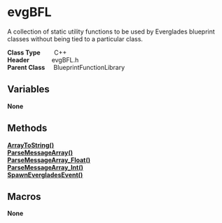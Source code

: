 # evgBFL
A collection of static utility functions to be used by Everglades blueprint classes 
without being tied to a particular class.  

**Class Type**&nbsp; &nbsp; &nbsp; &nbsp; C++  
**Header** &nbsp; &nbsp; &nbsp; &nbsp; &nbsp; &nbsp; evgBFL.h  
**Parent Class** &nbsp; &nbsp; BlueprintFunctionLibrary  

## Variables
**None**

## Methods
[**ArrayToString()**](../../Methods/ClientMethods/ArrayToString().md)  
[**ParseMessageArray()**](../../Methods/ClientMethods/ParseMessageArray().md)  
[**ParseMessageArray_Float()**](../../Methods/ClientMethods/ParseMessageArray_Float().md)  
[**ParseMessageArray_Int()**](../../Methods/ClientMethods/ParseMessageArray_Int().md)  
[**SpawnEvergladesEvent()**](../../Methods/ClientMethods/SpawnEvergladesEvent().md)  

## Macros
**None**